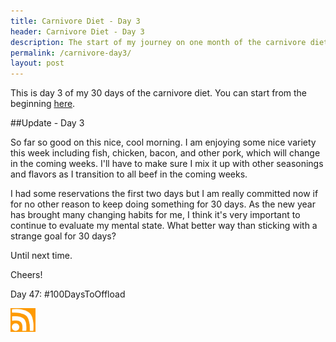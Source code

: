 ```yaml
---
title: Carnivore Diet - Day 3
header: Carnivore Diet - Day 3
description: The start of my journey on one month of the carnivore diet
permalink: /carnivore-day3/
layout: post
---
```


This is day 3 of my 30 days of the carnivore diet. You can start from the beginning [here](https://blog.mooreanalysis.com/carnivore1/).

##Update - Day 3

So far so good on this nice, cool morning. I am enjoying some nice variety this week including fish, chicken, bacon, and other pork, which will change in the coming weeks. I'll have to make sure I mix it up with other seasonings and flavors as I transition to all beef in the coming weeks.

I had some reservations the first two days but I am really committed now if for no other reason to keep doing something for 30 days. As the new year has brought many changing habits for me, I think it's very important to continue to evaluate my mental state. What better way than sticking with a strange goal for 30 days?

Until next time.

Cheers!

Day 47: #100DaysToOffload

<a href="https://blog.mooreanalysis.com/feed.xml"><img src="/assets/images/rss_feed.jpg" style="opacity:1;" width="40"/></a>
